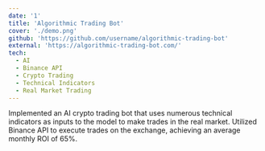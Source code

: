 ```yaml
---
date: '1'
title: 'Algorithmic Trading Bot'
cover: './demo.png'
github: 'https://github.com/username/algorithmic-trading-bot'
external: 'https://algorithmic-trading-bot.com/'
tech:
  - AI
  - Binance API
  - Crypto Trading
  - Technical Indicators
  - Real Market Trading
---
```


Implemented an AI crypto trading bot that uses numerous technical indicators as inputs to the model to make trades in the real market. Utilized Binance API to execute trades on the exchange, achieving an average monthly ROI of 65%.
